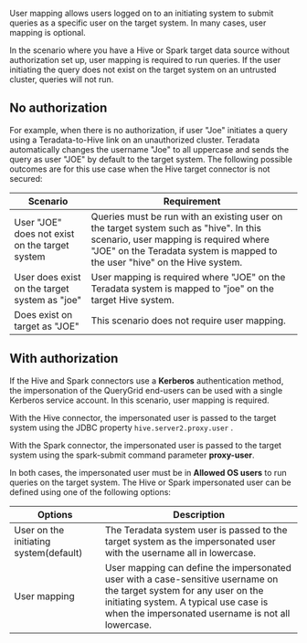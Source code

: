 User mapping allows users logged on to an initiating system to submit queries as a specific user on the target system. In many cases, user mapping is optional.

In the scenario where you have a Hive or Spark target data source without authorization set up, user mapping is required to run queries. If the user initiating the query does not exist on the target system on an untrusted cluster, queries will not run.

## No authorization


For example, when there is no authorization, if user "Joe" initiates a query using a Teradata-to-Hive link on an unauthorized cluster. Teradata automatically changes the username "Joe" to all uppercase and sends the query as user "JOE" by default to the target system. The following possible outcomes are for this use case when the Hive target connector is not secured:

|Scenario|Requirement|
|---------|------------|
|User "JOE" does not exist on the target system|Queries must be run with an existing user on the target system such as "hive". In this scenario, user mapping is required where "JOE" on the Teradata system is mapped to the user "hive" on the Hive system.|
|User does exist on the target system as "joe"|User mapping is required where "JOE" on the Teradata system is mapped to "joe" on the target Hive system.|
|Does exist on target as "JOE"|This scenario does not require user mapping.|

## With authorization


If the Hive and Spark connectors use a **Kerberos** authentication method, the impersonation of the QueryGrid end-users can be used with a single Kerberos service account. In this scenario, user mapping is required.

With the Hive connector, the impersonated user is passed to the target system using the JDBC property 
    `
    hive.server2.proxy.user
    `
  .

With the Spark connector, the impersonated user is passed to the target system using the spark-submit command parameter **proxy-user**.

In both cases, the impersonated user must be in **Allowed OS users** to run queries on the target system. The Hive or Spark impersonated user can be defined using one of the following options:

|Options|Description|
|--------|------------|
|User on the initiating system(default)|The Teradata system user is passed to the target system as the impersonated user with the username all in lowercase.|
|User mapping|User mapping can define the impersonated user with a case-sensitive username on the target system for any user on the initiating system. A typical use case is when the impersonated username is not all lowercase.|

